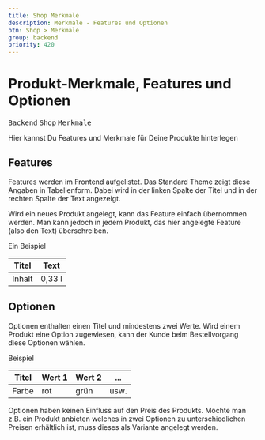 ```yaml
---
title: Shop Merkmale
description: Merkmale - Features und Optionen
btn: Shop > Merkmale
group: backend
priority: 420
---
```


# Produkt-Merkmale, Features und Optionen

<kbd>Backend</kbd> <kbd>Shop</kbd> <kbd>Merkmale</kbd>

Hier kannst Du Features und Merkmale für Deine Produkte hinterlegen

## Features

Features werden im Frontend aufgelistet. Das Standard Theme zeigt diese Angaben in Tabellenform.
Dabei wird in der linken Spalte der Titel und in der rechten Spalte der Text angezeigt.

Wird ein neues Produkt angelegt, kann das Feature einfach übernommen werden.
Man kann jedoch in jedem Produkt, das hier angelegte Feature (also den Text) überschreiben.

Ein Beispiel

| Titel  | Text   |
|--------|--------|
| Inhalt | 0,33 l |


## Optionen

Optionen enthalten einen Titel und mindestens zwei Werte. 
Wird einem Produkt eine Option zugewiesen, kann der Kunde beim Bestellvorgang diese Optionen wählen.

Beispiel

| Titel | Wert 1 | Wert 2 | ...  |
|-------|--------|--------|------|
| Farbe | rot    | grün   | usw. |


Optionen haben keinen Einfluss auf den Preis des Produkts. Möchte man z.B. ein Produkt anbieten
welches in zwei Optionen zu unterschiedlichen Preisen erhältlich ist, muss dieses als Variante angelegt werden.

